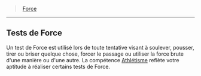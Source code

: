 ﻿---
!GenericItem
Name: Tests de Force
Id: abilities_strength_hd.md#tests-de-force
ParentLink: abilities_strength_hd.md#force
ParentName: Force
NameLevel: 2
Attributes: {}
---
> [Force](hd_abilities_strength.md)

---

## Tests de Force

Un test de Force est utilisé lors de toute tentative visant à soulever, pousser, tirer ou briser quelque chose, forcer le passage ou utiliser la force brute d'une manière ou d'une autre. La compétence [Athlétisme](hd_abilities_strength_athletisme.md) reflète votre aptitude à réaliser certains tests de Force.

